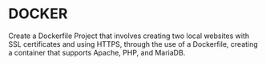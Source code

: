 # DOCKER
Create a Dockerfile
Project that involves creating two local websites with SSL certificates and using HTTPS, through the use of a Dockerfile, creating a container that supports Apache, PHP, and MariaDB.
